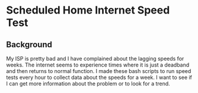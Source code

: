 # Scheduled Home Internet Speed Test

## Background
My ISP is pretty bad and I have complained about the lagging speeds for weeks.
The internet seems to experience times where it is just a deadband and then returns to normal function.
I made these bash scripts to run speed tests every hour to collect data about the speeds for a week. I want to see if I can get more information about the problem or to look for a trend.
